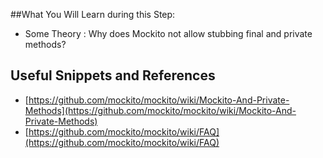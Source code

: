 ##What You Will Learn during this Step:
- Some Theory : Why does Mockito not allow stubbing final and private methods?

## Useful Snippets and References
- [https://github.com/mockito/mockito/wiki/Mockito-And-Private-Methods](https://github.com/mockito/mockito/wiki/Mockito-And-Private-Methods)
- [https://github.com/mockito/mockito/wiki/FAQ](https://github.com/mockito/mockito/wiki/FAQ)
